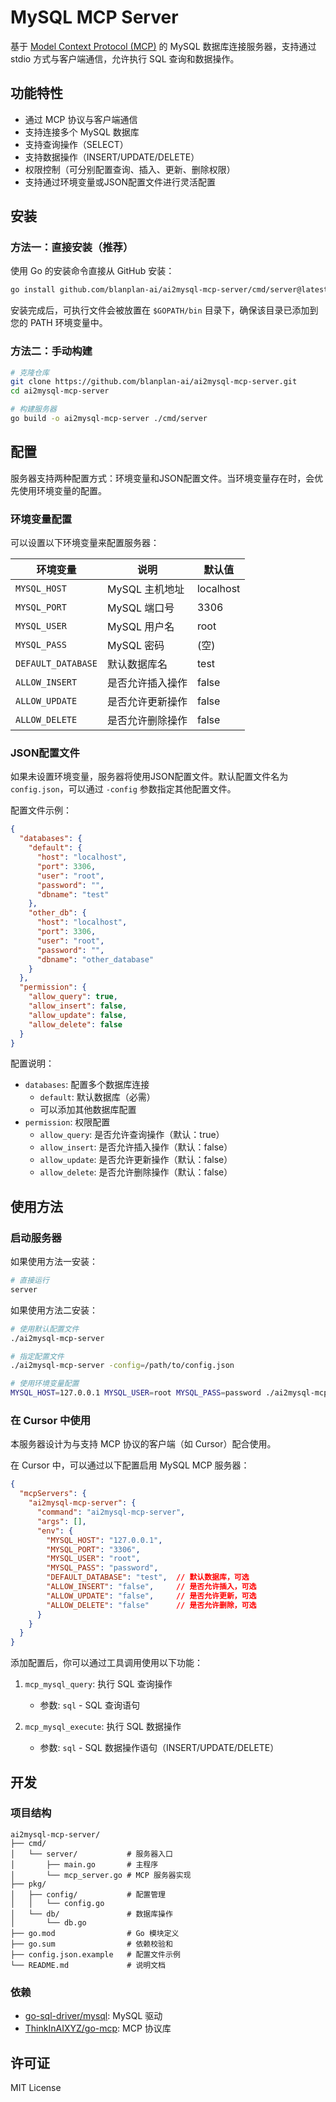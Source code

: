 # MySQL MCP Server

基于 [Model Context Protocol (MCP)](https://github.com/ThinkInAIXYZ/go-mcp) 的 MySQL 数据库连接服务器，支持通过 stdio 方式与客户端通信，允许执行 SQL 查询和数据操作。

## 功能特性

- 通过 MCP 协议与客户端通信
- 支持连接多个 MySQL 数据库
- 支持查询操作（SELECT）
- 支持数据操作（INSERT/UPDATE/DELETE）
- 权限控制（可分别配置查询、插入、更新、删除权限）
- 支持通过环境变量或JSON配置文件进行灵活配置

## 安装

### 方法一：直接安装（推荐）

使用 Go 的安装命令直接从 GitHub 安装：

```bash
go install github.com/blanplan-ai/ai2mysql-mcp-server/cmd/server@latest
```

安装完成后，可执行文件会被放置在 `$GOPATH/bin` 目录下，确保该目录已添加到您的 PATH 环境变量中。

### 方法二：手动构建

```bash
# 克隆仓库
git clone https://github.com/blanplan-ai/ai2mysql-mcp-server.git
cd ai2mysql-mcp-server

# 构建服务器
go build -o ai2mysql-mcp-server ./cmd/server
```

## 配置

服务器支持两种配置方式：环境变量和JSON配置文件。当环境变量存在时，会优先使用环境变量的配置。

### 环境变量配置

可以设置以下环境变量来配置服务器：

| 环境变量 | 说明 | 默认值 |
|---------|------|--------|
| `MYSQL_HOST` | MySQL 主机地址 | localhost |
| `MYSQL_PORT` | MySQL 端口号 | 3306 |
| `MYSQL_USER` | MySQL 用户名 | root |
| `MYSQL_PASS` | MySQL 密码 | (空) |
| `DEFAULT_DATABASE` | 默认数据库名 | test |
| `ALLOW_INSERT` | 是否允许插入操作 | false |
| `ALLOW_UPDATE` | 是否允许更新操作 | false |
| `ALLOW_DELETE` | 是否允许删除操作 | false |

### JSON配置文件

如果未设置环境变量，服务器将使用JSON配置文件。默认配置文件名为 `config.json`，可以通过 `-config` 参数指定其他配置文件。

配置文件示例：

```json
{
  "databases": {
    "default": {
      "host": "localhost",
      "port": 3306,
      "user": "root",
      "password": "",
      "dbname": "test"
    },
    "other_db": {
      "host": "localhost",
      "port": 3306,
      "user": "root",
      "password": "",
      "dbname": "other_database"
    }
  },
  "permission": {
    "allow_query": true,
    "allow_insert": false,
    "allow_update": false,
    "allow_delete": false
  }
}
```

配置说明：

- `databases`: 配置多个数据库连接
  - `default`: 默认数据库（必需）
  - 可以添加其他数据库配置
- `permission`: 权限配置
  - `allow_query`: 是否允许查询操作（默认：true）
  - `allow_insert`: 是否允许插入操作（默认：false）
  - `allow_update`: 是否允许更新操作（默认：false）
  - `allow_delete`: 是否允许删除操作（默认：false）

## 使用方法

### 启动服务器

如果使用方法一安装：

```bash
# 直接运行
server
```

如果使用方法二安装：

```bash
# 使用默认配置文件
./ai2mysql-mcp-server

# 指定配置文件
./ai2mysql-mcp-server -config=/path/to/config.json

# 使用环境变量配置
MYSQL_HOST=127.0.0.1 MYSQL_USER=root MYSQL_PASS=password ./ai2mysql-mcp-server
```

### 在 Cursor 中使用

本服务器设计为与支持 MCP 协议的客户端（如 Cursor）配合使用。

在 Cursor 中，可以通过以下配置启用 MySQL MCP 服务器：

```json
{
  "mcpServers": {
    "ai2mysql-mcp-server": {
      "command": "ai2mysql-mcp-server",
      "args": [],
      "env": {
        "MYSQL_HOST": "127.0.0.1",
        "MYSQL_PORT": "3306",
        "MYSQL_USER": "root",
        "MYSQL_PASS": "password",
        "DEFAULT_DATABASE": "test",  // 默认数据库，可选
        "ALLOW_INSERT": "false",     // 是否允许插入，可选
        "ALLOW_UPDATE": "false",     // 是否允许更新，可选
        "ALLOW_DELETE": "false"      // 是否允许删除，可选
      }
    }
  }
}
```

添加配置后，你可以通过工具调用使用以下功能：

1. `mcp_mysql_query`: 执行 SQL 查询操作
   - 参数: `sql` - SQL 查询语句

2. `mcp_mysql_execute`: 执行 SQL 数据操作
   - 参数: `sql` - SQL 数据操作语句（INSERT/UPDATE/DELETE）

## 开发

### 项目结构

```
ai2mysql-mcp-server/
├── cmd/
│   └── server/           # 服务器入口
│       ├── main.go       # 主程序
│       └── mcp_server.go # MCP 服务器实现
├── pkg/
│   ├── config/           # 配置管理
│   │   └── config.go
│   └── db/               # 数据库操作
│       └── db.go
├── go.mod                # Go 模块定义
├── go.sum                # 依赖校验和
├── config.json.example   # 配置文件示例
└── README.md             # 说明文档
```

### 依赖

- [go-sql-driver/mysql](https://github.com/go-sql-driver/mysql): MySQL 驱动
- [ThinkInAIXYZ/go-mcp](https://github.com/ThinkInAIXYZ/go-mcp): MCP 协议库

## 许可证

MIT License